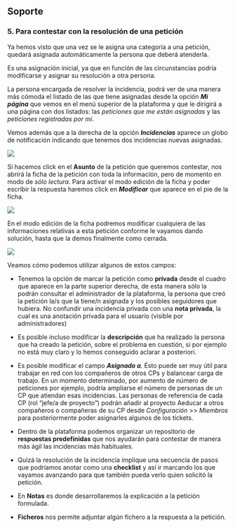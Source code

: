 ## Soporte

### 5\. Para contestar con la resolución de una petición

Ya hemos visto que una vez se le asigna una categoría a una petición, quedará asignada automáticamente la persona que deberá atenderla. 

Es una asignación inicial, ya que en función de las circunstancias podría modificarse y asignar su resolución a otra persona.

La persona encargada de resolver la incidencia, podrá ver de una manera más cómoda el listado de las que tiene asignadas desde la opción _**Mi página**_ que vemos en el menú superior de la plataforma y que le dirigirá a una página con dos listados: las _peticiones que me están asignadas_ y las _peticiones registradas por mí_.

Vemos además que a la derecha de la opción _**Incidencias**_ aparece un globo de notificación indicando que tenemos dos incidencias nuevas asignadas.

![](https://lh5.googleusercontent.com/WsW1dX4_L-gxKuMKBaFQjVH5TQVQhf3-pHf8H6lt2UvnlXP6itpKVAfK6L2iKjRHOfXxzQtcoZzqvYSRuv0twtWDaQS6h63utKBtUQvaUVFQ4PBngKsyrEjbYUgG_hRxcu-OmJCO)

Si hacemos click en el **Asunto** de la petición que queremos contestar, nos abrirá la ficha de la petición con toda la información, pero de momento en modo de _sólo lectura_. Para activar el modo edición de la ficha y poder escribir la respuesta haremos click en _**Modificar**_ que aparece en el pie de la ficha.

![](https://lh3.googleusercontent.com/tMN1jgHC_S3tYymhmSRy3pwHsbn6Y_xRdjbTGRsK20t6oLzKQdt-mDtogJXa3nE8IFtisL9CJFdd-LCSXMR2Kyz6SUEQ-uiA74EzOcdX6cCyHmAaK-8b22rfyRasK0CUGvTGRqM0)

En el modo edición de la ficha podremos modificar cualquiera de las informaciones relativas a esta petición conforme le vayamos dando solución, hasta que la demos finalmente como cerrada. 

![](https://lh6.googleusercontent.com/ie0jDmYylL8Ln-qL3DETvYGpV6UDQZxgTGJI6vPLuoTu-kLcWe2_leHjURjRV51TFD4uqsTaAmxIa57qdCD8JLLjCD_L3XHKyM5S4NZQWEDnL2AbDBrFQsiYZt5ibCF-jUaajEPW)

Veamos cómo podemos utilizar algunos de estos campos:

*   Tenemos la opción de marcar la petición como **privada** desde el cuadro que aparece en la parte superior derecha, de esta manera sólo la podrán consultar el administrador de la plataforma, la persona que creó la petición la/s que la tiene/n asignada y los posibles seguidores que hubiera. No confundir una incidencia privada con una **nota privada**, la cual es una anotación privada para el usuario (visible por administradores)
    
*   Es posible incluso modificar la **descripción** que ha realizado la persona que ha creado la petición, sobre el problema en cuestión, si por ejemplo no está muy claro y lo hemos conseguido aclarar a posteriori.
    
*   Es posible modificar el campo _**Asignado a**_. Ésto puede ser muy útil para trabajar en red con los compañeros de otros CPs y balancear carga de trabajo. En un momento determinado, por aumento de número de peticiones por ejemplo, podría ampliarse el número de personas de un CP que atiendan esas incidencias. Las personas de referencia de cada CP (rol “jefe/a de proyecto”) podrán añadir al proyecto Aeducar a otros compañeros o compañeras de su CP desde _Configuración_ >\> _Miembros_ para posteriormente poder asignarles algunos de los tickets.  
    
*   Dentro de la plataforma podemos organizar un repositorio de **respuestas predefinidas** que nos ayudarán para contestar de manera más ágil las incidencias más habituales.
    
*   Quizá la resolución de la incidencia implique una secuencia de pasos que podríamos anotar como una **checklist** y así ir marcando los que vayamos avanzando para que también pueda verlo quien solicitó la petición.
    
*   En **Notas** es donde desarrollaremos la explicación a la petición formulada.
    
*   **Ficheros** nos permite adjuntar algún fichero a la respuesta a la petición.